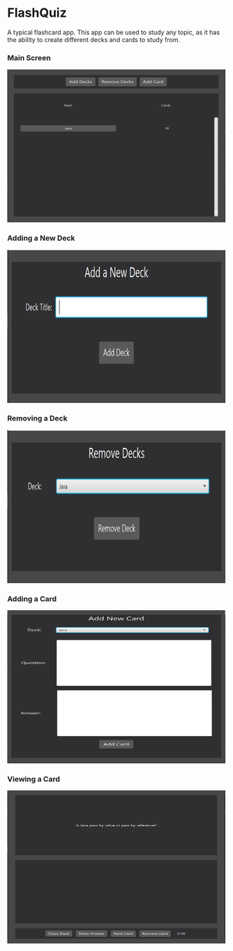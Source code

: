 # FlashQuiz
A typical flashcard app. This app can be used to study any topic, as it has the ability to create different decks and cards to study from.

<h3>Main Screen</h3>
<img src="https://github.com/SwiftyWheels/FlashQuiz/blob/master/screenshots/main.PNG" alt="main view of app" width="500px" height="350px">

<h3>Adding a New Deck</h3>
<img src="https://github.com/SwiftyWheels/FlashQuiz/blob/master/screenshots/add_deck.PNG" alt="adding a new deck" width="500px" height="350px">

<h3>Removing a Deck</h3>
<img src="https://github.com/SwiftyWheels/FlashQuiz/blob/master/screenshots/remove_deck.PNG" alt="removing a deck" width="500px" height="350px">

<h3>Adding a Card</h3>
<img src="https://github.com/SwiftyWheels/FlashQuiz/blob/master/screenshots/add_card.PNG" alt="adding a card" width="500px" height="350px">

<h3>Viewing a Card</h3>
<img src="https://github.com/SwiftyWheels/FlashQuiz/blob/master/screenshots/view_card.PNG" alt="viewing a card" width="500px" height="350px">
